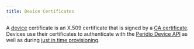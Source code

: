 ```yaml
---
title: Device Certificates
---
```


<head>
  <title>Ref | Device Certificates</title>
</head>

A [device](devices) certificate is an X.509 certificate that is signed by a [CA certificate](ca-certificates). Devices use their certificates to authenticate with the [Peridio Device API](../device-api) as well as during [just in time provisioning](just-in-time-provisioning).

